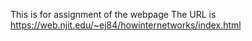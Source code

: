 This is for assignment of the webpage <How the Internet works>
The URL is https://web.njit.edu/~ej84/howinternetworks/index.html